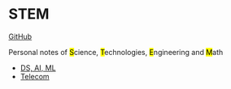 # STEM

[GitHub](https://github.com/somidad/stem-notes)

Personal notes of <mark>S</mark>cience, <mark>T</mark>echnologies, <mark>E</mark>ngineering and <mark>M</mark>ath


- [DS, AI, ML](./DS,%20AI,%20ML/README.md)
- [Telecom](./Telecom/README.md)